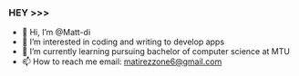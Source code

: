 ### HEY >>>
- 👋 Hi, I’m @Matt-di
- 👀 I’m interested in coding and writing to develop apps
- 🌱 I’m currently learning pursuing bachelor of computer science at MTU
- 📫 How to reach me email: matirezzone6@gmail.com

<!---
Matt-di/Matt-di is a ✨ special ✨ repository because its `README.md` (this file) appears on your GitHub profile.
You can click the Preview link to take a look at your changes.
--->
